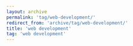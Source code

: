 ```yaml
---
layout: archive
permalink: 'tag/web-development/'
redirect_from: 'archive/tag/web-development/'
title: 'web development'
tag: 'web development'
---
```

